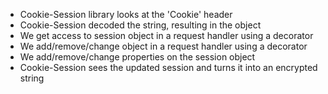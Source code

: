 - Cookie-Session library looks at the 'Cookie' header
- Cookie-Session decoded the string, resulting in the object
- We get access to session object in a request handler using a decorator
- We add/remove/change object in a request handler using a decorator
- We add/remove/change properties on the session object
- Cookie-Session sees the updated session and turns it into an encrypted string